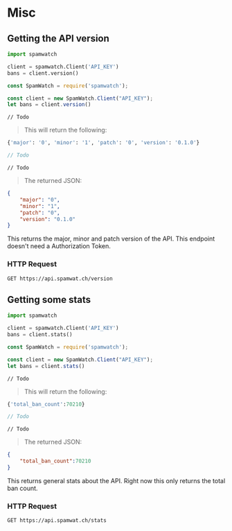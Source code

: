 # Misc
## Getting the API version

```python
import spamwatch

client = spamwatch.Client('API_KEY')
bans = client.version()
```

```javascript
const SpamWatch = require('spamwatch');

const client = new SpamWatch.Client("API_KEY");
let bans = client.version()
```

```crystal
// Todo
```

> This will return the following:

```python
{'major': '0', 'minor': '1', 'patch': '0', 'version': '0.1.0'}
```

```javascript
// Todo
```

```crystal
// Todo
```

> The returned JSON:

```json
{
    "major": "0",
    "minor": "1",
    "patch": "0",
    "version": "0.1.0"
}
```

This returns the major, minor and patch version of the API. This endpoint doesn't need a Authorization Token.

### HTTP Request

`GET https://api.spamwat.ch/version`

## Getting some stats

```python
import spamwatch

client = spamwatch.Client('API_KEY')
bans = client.stats()
```

```javascript
const SpamWatch = require('spamwatch');

const client = new SpamWatch.Client("API_KEY");
let bans = client.stats()
```

```crystal
// Todo
```

> This will return the following:

```python
{'total_ban_count':70210}
```

```javascript
// Todo
```

```crystal
// Todo
```

> The returned JSON:

```json
{
    "total_ban_count":70210
}
```

This returns general stats about the API. Right now this only returns the total ban count.

### HTTP Request

`GET https://api.spamwat.ch/stats`
